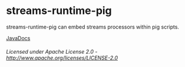streams-runtime-pig
==============

streams-runtime-pig can embed streams processors within pig scripts.

[JavaDocs](apidocs/index.html "JavaDocs")

###### Licensed under Apache License 2.0 - http://www.apache.org/licenses/LICENSE-2.0
